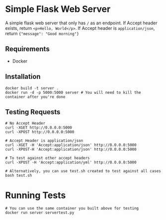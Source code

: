 # Simple Flask Web Server

A simple flask web server that only has `/` as an endpoint. If Accept header exists, return `<p>Hello, World</p>`. If Accept header is `application/json`, return `{"message": "Good morning"}`

## Requirements
* Docker

## Installation
```shell
docker build -t server .
docker run -d -p 5000:5000 server # You will need to kill the container after you're done
```

## Testing Requests
```shell
# No Accept Header
curl -XGET http://0.0.0.0:5000
curl -XPOST http://0.0.0.0:5000

# Accept Header is application/json
curl -XGET -H 'Accept:application/json' http://0.0.0.0:5000
curl -XPOST-H 'Accept:application/json' http://0.0.0.0:5000

# To test against other accept headers
curl -XPOST -H 'Accept:application/yml' http://0.0.0.0:5000

# Alternatively, you can use test.sh created to test against all cases
bash test.sh
```

# Running Tests
```shell
# You can use the same container you built above for testing
docker run server servertest.py
```